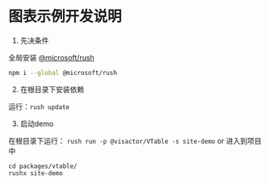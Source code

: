 # 图表示例开发说明

1. 先决条件

全局安装 [@microsoft/rush](https://rushjs.io/pages/intro/get_started/)

```bash
npm i --global @microsoft/rush
```

2. 在根目录下安装依赖

运行：`rush update`

3. 启动demo
   
在根目录下运行：
`rush run -p @visactor/VTable -s site-demo`
or 进入到项目中
```shell
cd packages/vtable/
rushx site-demo
```